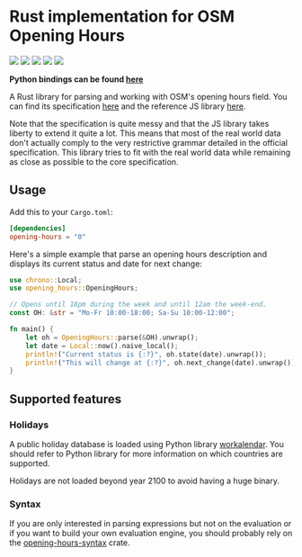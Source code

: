 Rust implementation for OSM Opening Hours
=========================================

[![](https://img.shields.io/crates/v/opening-hours)][opening-hours]
[![](https://img.shields.io/pypi/v/opening-hours-py)][pypy]
[![](https://img.shields.io/docsrs/opening-hours)][docs]
[![](https://img.shields.io/crates/l/opening-hours)][opening-hours]
[![](https://img.shields.io/codecov/c/github/remi-dupre/opening-hours-rs)][codecov]


**Python bindings can be found [here](https://github.com/remi-dupre/opening-hours-rs/tree/master/python)**

A Rust library for parsing and working with OSM's opening hours field. You can
find its specification [here](https://wiki.openstreetmap.org/wiki/Key:opening_hours/specification)
and the reference JS library [here](https://github.com/opening-hours/opening_hours.js).

Note that the specification is quite messy and that the JS library takes
liberty to extend it quite a lot. This means that most of the real world data
don't actually comply to the very restrictive grammar detailed in the official
specification. This library tries to fit with the real world data while
remaining as close as possible to the core specification.


Usage
-----

Add this to your `Cargo.toml`:

```toml
[dependencies]
opening-hours = "0"
```

Here's a simple example that parse an opening hours description and displays
its current status and date for next change:

```rust
use chrono::Local;
use opening_hours::OpeningHours;

// Opens until 18pm during the week and until 12am the week-end.
const OH: &str = "Mo-Fr 10:00-18:00; Sa-Su 10:00-12:00";

fn main() {
    let oh = OpeningHours::parse(&OH).unwrap();
    let date = Local::now().naive_local();
    println!("Current status is {:?}", oh.state(date).unwrap());
    println!("This will change at {:?}", oh.next_change(date).unwrap());
}
```


Supported features
------------------

### Holidays

A public holiday database is loaded using Python library [workalendar]. You
should refer to Python library for more information on which countries are
supported.

Holidays are not loaded beyond year 2100 to avoid having a huge binary.


### Syntax

If you are only interested in parsing expressions but not on the evaluation or
if you want to build your own evaluation engine, you should probably rely on
the [opening-hours-syntax] crate.



[opening-hours]: https://crates.io/crates/opening-hours
    "Package"

[opening-hours-syntax]: https://crates.io/crates/opening-hours-syntax
    "Syntax Package"

[docs]: https://docs.rs/opening-hours
    "Documentation"

[pypy]: https://pypi.org/project/opening-hours-py
    "Python package"

[codecov]: https://app.codecov.io/gh/remi-dupre/opening-hours-rs
    "Code coverage"

[workalendar]: https://pypi.org/project/workalendar/
    "Worldwide holidays and working days helper and toolkit."
